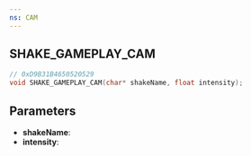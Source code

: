 ```yaml
---
ns: CAM
---
```

## SHAKE_GAMEPLAY_CAM

```c
// 0xD9B31B4650520529
void SHAKE_GAMEPLAY_CAM(char* shakeName, float intensity);
```

## Parameters
* **shakeName**:
* **intensity**:
